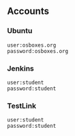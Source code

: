 
## Accounts

### Ubuntu  
    user:osboxes.org  
    password:osboxes.org

### Jenkins
    user:student
    password:student

### TestLink
    user:student
    password:student
